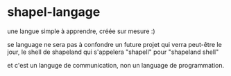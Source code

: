 # shapel-langage
une langue simple à apprendre, créée sur mesure :)

se language ne sera pas à confondre un future projet qui verra peut-être le jour, le shell de shapeland qui s'appelera "shapell" pour "shapeland shell"

et c'est un languge de communication, non un language de programmation.
